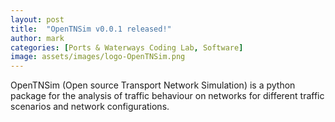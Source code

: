 ```yaml
---
layout: post
title:  "OpenTNSim v0.0.1 released!"
author: mark
categories: [Ports & Waterways Coding Lab, Software]
image: assets/images/logo-OpenTNSim.png 
---
```

OpenTNSim (Open source Transport Network Simulation) is a python package for the analysis of traffic behaviour on networks for different traffic scenarios and network configurations.
